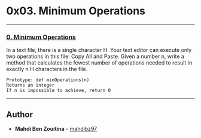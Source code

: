 # 0x03. Minimum Operations


---

### [0. Minimum Operations](./0-minoperations.py)

In a text file, there is a single character H. Your text editor can execute only two operations in this file: Copy All and Paste. Given a number n, write a method that calculates the fewest number of operations needed to result in exactly n H characters in the file.

    Prototype: def minOperations(n)
    Returns an integer
    If n is impossible to achieve, return 0


---

## Author
* **Mahdi Ben Zouitina** - [mahdibz97](https://github.com/mahdibz97)